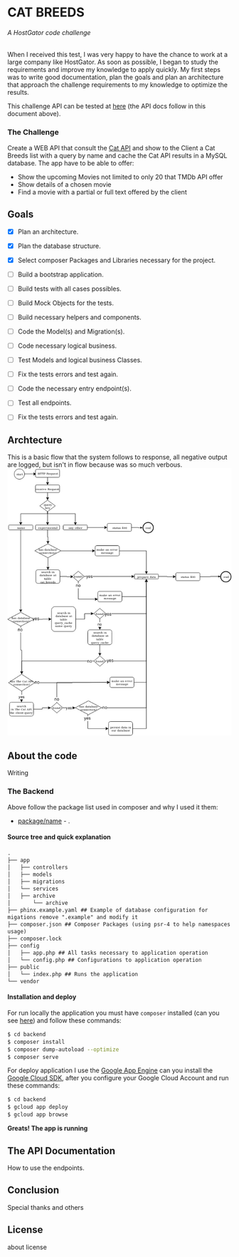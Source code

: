 # CAT BREEDS
###### A HostGator code challenge

When I received this test, I was very happy to have the chance to work at a large company like HostGator. As soon as possible, I began to study the requirements and improve my knowledge to apply quickly. My first steps was to write good documentation, plan the goals and plan an architecture that approach the challenge requirements to my knowledge to optimize the results.

This challenge API can be tested at [here]() (the API docs follow in this document above).

### The Challenge

Create a WEB API that consult the [Cat API](https://docs.thecatapi.com/) and show to the Client a Cat Breeds list with a query by name and cache the Cat API results in a MySQL database. The app have to be able to offer:
* Show the upcoming Movies not limited to only 20 that TMDb API offer
* Show details of a chosen movie
* Find a movie with a partial or full text offered by the client

## Goals

- [x] Plan an architecture.
- [x] Plan the database structure.
- [x] Select composer Packages and Libraries necessary for the project.
- [ ] Build a bootstrap application.
- [ ] Build tests with all cases possibles.
- [ ] Build Mock Objects for the tests.
- [ ] Build necessary helpers and components.
- [ ] Code the Model(s) and Migration(s).
- [ ] Code necessary logical business.
- [ ] Test Models and logical business Classes.
- [ ] Fix the tests errors and test again.
- [ ] Code the necessary entry endpoint(s).
- [ ] Test all endpoints.
- [ ] Fix the tests errors and test again.


## Archtecture

This is a basic flow that the system follows to response, all negative output are logged, but isn't in flow because was so much verbous.
![](architecture/flowchart.png?raw=true)

## About the code

Writing

 ### The Backend
 

Above follow the package list used in composer and why I used it them:

* [package/name]() - .

#### Source tree and quick explanation

```
.
├── app
│   ├── controllers
│   ├── models
│   ├── migrations
│   └── services
│ 	├── archive
│       └── archive
├── phinx.example.yaml ## Example of database configuration for migations remove ".example" and modify it
├── composer.json ## Composer Packages (using psr-4 to help namespaces usage)
├── composer.lock
├── config
│   ├── app.php ## All tasks necessary to application operation
│   └── config.php ## Configurations to application operation
├── public
│   └── index.php ## Runs the application
└── vendor
```
#### Installation and deploy

For run locally the application you must have ``composer`` installed (can you see [here](https://getcomposer.org/)) and follow these commands:

```sh
$ cd backend
$ composer install
$ composer dump-autoload --optimize
$ composer serve
```

For deploy application I use the [Google App Engine](https://cloud.google.com/appengine/?hl=en-us) can you install the [Google Cloud SDK](https://cloud.google.com/sdk/), after you configure your Google Cloud Account and run these commands:

```sh
$ cd backend
$ gcloud app deploy
$ gcloud app browse
```

**Greats! The app is running**

## The API Documentation

How to use the endpoints.

## Conclusion

Special thanks and others

## License

about license
